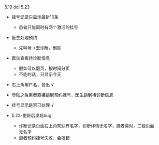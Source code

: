 5.19 ddl 5.23
* 挂号记录只显示最新10条
  * 患者只能同时有两个激活的挂号
* 医生处理预约
  * 先叫号->去诊断，删除

* 医生查看待诊断信息
  * 假如可以翻页，按时间分页
  * 不能的话，只显示今天

* 右上角用户名，登出 &radic;
* 登陆之后患者直接跳到预约挂号，医生跳到待诊断信息 
* 挂号显示是否已处理 &radic;

* 5.23-更新后发现bug
    * 诊断记录页面右上角欢迎有名字，诊断详情无名字，患者类似，二级页面无名字
    * 患者预约挂号失败，会报错